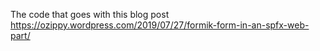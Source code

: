 The code that goes with this blog post https://ozippy.wordpress.com/2019/07/27/formik-form-in-an-spfx-web-part/
